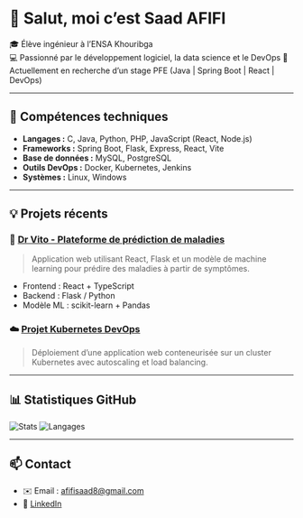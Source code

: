 # 👋 Salut, moi c’est Saad AFIFI

🎓 Élève ingénieur à l’ENSA Khouribga  
💻 Passionné par le développement logiciel, la data science et le DevOps 
🚀 Actuellement en recherche d’un stage PFE (Java | Spring Boot | React | DevOps)

---

## 🧰 Compétences techniques
- **Langages :** C, Java, Python, PHP, JavaScript (React, Node.js)
- **Frameworks :** Spring Boot, Flask, Express, React, Vite
- **Base de données :** MySQL, PostgreSQL
- **Outils DevOps :** Docker, Kubernetes, Jenkins
- **Systèmes :** Linux, Windows

---

## 💡 Projets récents

### 🔬 [Dr Vito - Plateforme de prédiction de maladies](https://github.com/saadox215/dr-vito)
> Application web utilisant React, Flask et un modèle de machine learning pour prédire des maladies à partir de symptômes.
- Frontend : React + TypeScript
- Backend : Flask / Python
- Modèle ML : scikit-learn + Pandas

### ☁️ [Projet Kubernetes DevOps](https://github.com/saadox215/k8s-projet)
> Déploiement d’une application web conteneurisée sur un cluster Kubernetes avec autoscaling et load balancing.

---

## 📊 Statistiques GitHub
![Stats](https://github-readme-stats.vercel.app/api?username=saadox215&show_icons=true&theme=tokyonight)
![Langages](https://github-readme-stats.vercel.app/api/top-langs/?username=saadox215&layout=compact&theme=tokyonight)

---

## 📫 Contact
- ✉️ Email : afifisaad8@gmail.com
- 🔗 [LinkedIn](https://www.linkedin.com/in/saad-afifi/)
